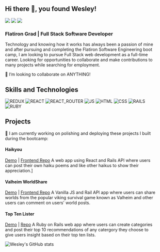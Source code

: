 ## Hi there 👋, you found Wesley!

[<img src="https://img.shields.io/badge/LinkedIn-0077B5?style=for-the-badge&logo=linkedin&logoColor=white">](https://www.linkedin.com/in/wesleyabeck/) [<img src="https://img.shields.io/badge/Twitter-1DA1F2?style=for-the-badge&logo=twitter&logoColor=white">](https://twitter.com/wizbeck21) [<img src="https://img.shields.io/badge/Medium-12100E?style=for-the-badge&logo=medium&logoColor=white">](https://wes-beck21.medium.com/)
<br />

### Flatiron Grad | Full Stack Software Developer
Technology and knowing how it works has always been a passion of mine and after pursuing and completing the Flatiron Software Engineering boot camp, I am looking to pursue Full Stack web development as a full-time career. Looking for opportunities to collaborate and make contributions to many projects while searching for employment.

  👯 I’m looking to collaborate on ANYTHING! 



## Skills and Technologies
 ![REDUX](https://img.shields.io/badge/Redux-593D88?style=for-the-badge&logo=redux&logoColor=white) ![REACT](https://img.shields.io/badge/React-20232A?style=for-the-badge&logo=react&logoColor=61DAFB) ![REACT_ROUTER](https://img.shields.io/badge/React_Router-CA4245?style=for-the-badge&logo=react-router&logoColor=white) ![JS](https://img.shields.io/badge/JavaScript-323330?style=for-the-badge&logo=javascript&logoColor=F7DF1E) ![HTML](https://img.shields.io/badge/HTML5-E34F26?style=for-the-badge&logo=html5&logoColor=white) ![CSS](https://img.shields.io/badge/CSS3-1572B6?style=for-the-badge&logo=css3&logoColor=white) ![RAILS](https://img.shields.io/badge/Ruby_on_Rails-CC0000?style=for-the-badge&logo=ruby-on-rails&logoColor=white) ![RUBY](https://img.shields.io/badge/Ruby-CC342D?style=for-the-badge&logo=ruby&logoColor=white)

## Projects
🔭 I am currently working on polishing and deploying these projects I built during the bootcamp:

#### Haikyou
[Demo](https://youtu.be/WtLV_0hBcGI) | [Frontend Repo](https://github.com/wizbeck21/haikyou-client)
A web app using React and Rails API where users can post their own haiku poems and like other haikus to show their appreciation.]

#### Valheim WorldShare
[Demo](https://youtu.be/ck2n4_GCJK8) | [Frontend Repo](https://github.com/wizbeck21/valheim-worldshare-frontend)
A Vanilla JS and Rail API app where users can share worlds from the popular viking survival game known as Valheim and other users can comment on users' world posts.

#### Top Ten Lister
[Demo](https://youtu.be/Fy_VusrE4yk) | [Repo](https://github.com/wizbeck21/toptenlister)
A Ruby on Rails web app where users can create categories and post their top 10 recommendations of any catergory they choose to give users insight based on their top ten lists. 



![Wesley's GitHub stats](https://github-readme-stats.vercel.app/api?username=wizbeck21&show_icons=true&theme=tokyonight)


